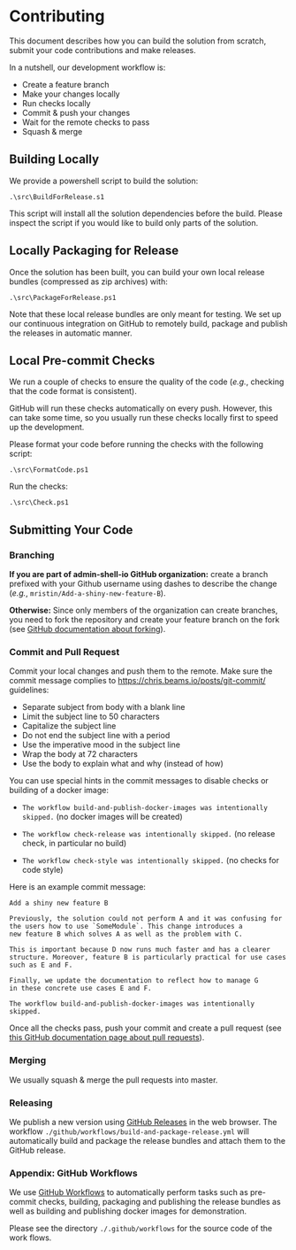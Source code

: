 # Contributing

This document describes how you can build the solution from scratch, submit 
your code contributions and make releases.

In a nutshell, our development workflow is:

* Create a feature branch
* Make your changes locally
* Run checks locally
* Commit & push your changes
* Wait for the remote checks to pass
* Squash & merge

## Building Locally

We provide a powershell script to build the solution:

```
.\src\BuildForRelease.s1
```

This script will install all the solution dependencies before the build. Please
inspect the script if you would like to build only parts of the solution.

## Locally Packaging for Release

Once the solution has been built, you can build your own local release bundles
(compressed as zip archives) with:

```
.\src\PackageForRelease.ps1
```

Note that these local release bundles are only meant for testing.
We set up our continuous integration on GitHub to remotely build, package and
publish the releases in automatic manner.

## Local Pre-commit Checks

We run a couple of checks to ensure the quality of the code (*e.g.*, checking
that the code format is consistent).

GitHub will run these checks automatically on every push. However, this can take
some time, so you usually run these checks locally first to speed up the 
development.

Please format your code before running the checks with the following script:

```
.\src\FormatCode.ps1
```

Run the checks:

```
.\src\Check.ps1
```

## Submitting Your Code

### Branching

**If you are part of admin-shell-io GitHub organization:**
create a branch prefixed with your Github username using dashes to 
describe the change (*e.g.*, `mristin/Add-a-shiny-new-feature-B`).

**Otherwise:** Since only members of the organization can create branches,
you need to fork the repository and create your feature branch on the fork (see 
[GitHub documentation about forking][github-fork]).

[github-fork]: https://docs.github.com/en/github/getting-started-with-github/fork-a-repo

### Commit and Pull Request

Commit your local changes and push them to the remote. Make sure the commit 
message complies to https://chris.beams.io/posts/git-commit/ guidelines:

* Separate subject from body with a blank line
* Limit the subject line to 50 characters
* Capitalize the subject line
* Do not end the subject line with a period
* Use the imperative mood in the subject line
* Wrap the body at 72 characters
* Use the body to explain what and why (instead of how)

You can use special hints in the commit messages to disable checks or building
of a docker image:

* `The workflow build-and-publish-docker-images was intentionally skipped.` 
  (no docker images will be created)
  
* `The workflow check-release was intentionally skipped.`
  (no release check, in particular no build)
  
* `The workflow check-style was intentionally skipped.`
  (no checks for code style)
  
Here is an example commit message:
  
```
Add a shiny new feature B

Previously, the solution could not perform A and it was confusing for
the users how to use `SomeModule`. This change introduces a
new feature B which solves A as well as the problem with C.

This is important because D now runs much faster and has a clearer 
structure. Moreover, feature B is particularly practical for use cases 
such as E and F.
 
Finally, we update the documentation to reflect how to manage G
in these concrete use cases E and F.

The workflow build-and-publish-docker-images was intentionally skipped.
```

Once all the checks pass, push your commit and create a pull request (see 
[this GitHub documentation page about pull requests][pull-request]).

[pull-request]: https://docs.github.com/en/github/collaborating-with-issues-and-pull-requests/creating-a-pull-request

### Merging

We usually squash & merge the pull requests into master.

### Releasing

We publish a new version using [GitHub Releases][release] in the web 
browser. The workflow `./github/workflows/build-and-package-release.yml` will 
automatically build and package the release bundles and attach them to the 
GitHub release.

[release]: https://docs.github.com/en/github/administering-a-repository/managing-releases-in-a-repository

### Appendix: GitHub Workflows

We use [GitHub Workflows][workflows] to automatically perform tasks such as 
pre-commit checks, building, packaging and publishing the release bundles 
as well as building and publishing docker images for demonstration.

Please see the directory `./.github/workflows` for the source code of 
the work flows.

[workflows]: https://docs.github.com/en/actions/configuring-and-managing-workflows